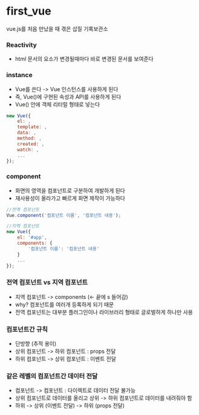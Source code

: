 # first_vue

vue.js를 처음 만났을 때 겪은 삽질 기록보관소

### Reactivity

- html 문서의 요소가 변경될때마다 바로 변경된 문서를 보여준다

### instance

- Vue를 쓴다 -> Vue 인스턴스를 사용하게 된다
- 즉, Vue()에 구현된 속성과 API를 사용하게 된다
- Vue() 안에 객체 리터럴 형태로 넣는다

```javascript
new Vue({
	el: ,
	template: ,
	data: ,
	method: ,
	created: ,
	watch: ,
	...
});
```

### component

- 화면의 영역을 컴포넌트로 구분하여 개발하게 된다
- 재사용성이 올라가고 빠르게 화면 제작이 가능하다

```javascript
//전역 컴포넌트
Vue.component('컴포넌트 이름', '컴포넌트 내용');

//지역 컴포넌트
new Vue({
	el: '#app',
	components: {
		'컴포넌트 이름': '컴포넌트 내용'
	}
	...
});
```

### 전역 컴포넌트 vs 지역 컴포넌트

- 지역 컴포넌트 -> components (<- 끝에 s 들어감)
- why? 컴포넌트를 여러개 등록하게 되기 때문
- 전역 컴포넌트는 대부분 플러그인이나 라이브러리 형태로 글로벌하게 하나만 사용

### 컴포넌트간 규칙

- 단방향 (추적 용이)
- 상위 컴포넌트 -> 하위 컴포넌트 : props 전달
- 하위 컴포넌트 -> 상위 컴포넌트 : 이벤트 전달

### 같은 레벨의 컴포넌트간 데이터 전달
- 컴포넌트 -> 컴포넌트 : 다이렉트로 데이터 전달 불가능
- 상위 컴포넌트로 데이터를 올리고 상위 -> 하위 컴포넌트로 데이터를 내려줘야 함
- 하위 -> 상위 (이벤트 전달) -> 하위 (props 전달)
